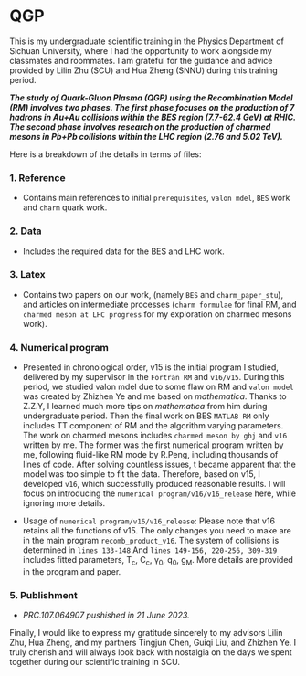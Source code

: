 # QGP
This is my undergraduate scientific training in the Physics Department of Sichuan University, where I had the opportunity to work alongside my classmates and roommates. I am grateful for the guidance and advice provided by Lilin Zhu (SCU) and Hua Zheng (SNNU) during this training period.

***The study of Quark-Gluon Plasma (QGP) using the Recombination Model (RM) involves two phases. The first phase focuses on the production of 7 hadrons in Au+Au collisions within the BES region (7.7-62.4 GeV) at RHIC. The second phase involves research on the production of charmed mesons in Pb+Pb collisions within the LHC region (2.76 and 5.02 TeV).***

Here is a breakdown of the details in terms of files:
### 1. Reference
- Contains main references to initial `prerequisites`, `valon mdel`, `BES` work and `charm` quark work.

### 2. Data
- Includes the required data for the BES and LHC work.

### 3. Latex
- Contains two papers on our work, (namely `BES` and `charm_paper_stu`), and articles on intermediate processes (`charm formulae` for final RM, and `charmed meson at LHC progress` for my exploration on charmed mesons work).

### 4. Numerical program
- Presented in chronological order, v15 is the initial program I studied, delivered by my supervisor in the `Fortran RM` and `v16/v15`. During this period, we studied valon mdel due to some flaw on RM and `valon model` was created by Zhizhen Ye and me based on *mathematica*. Thanks to Z.Z.Y, I learned much more tips on *mathematica* from him during undergraduate period. Then the final work on BES `MATLAB RM` only includes TT component of RM and the algorithm varying parameters. The work on charmed mesons includes `charmed meson by ghj` and `v16` written by me. The former was the first numerical program written by me, following fluid-like RM mode by R.Peng, including thousands of lines of code. After solving countless issues, t became apparent that the model was too simple to fit the data. Therefore, based on v15, I developed `v16`, which successfully produced reasonable results. I will focus on introducing the `numerical program/v16/v16_release` here, while ignoring more details.

- Usage of `numerical program/v16/v16_release`: Please note that v16 retains all the functions of v15.  The only changes you need to make are in the main program `recomb_product_v16`. The system of collisions is determined in `lines 133-148` And `lines 149-156, 220-256, 309-319` includes fitted parameters, T<sub>c</sub>, C<sub>c</sub>, &gamma;<sub>0</sub>, q<sub>0</sub>, g<sub>M</sub>. More details are provided in the program and paper.

### 5. Publishment
- *PRC.107.064907 pushished in 21 June 2023.*


Finally, I would like to express my gratitude sincerely to my advisors Lilin Zhu, Hua Zheng, and my partners Tingjun Chen, Guiqi Liu, and Zhizhen Ye. I truly cherish and will always look back with nostalgia on the days we spent together during our scientific training in SCU.
